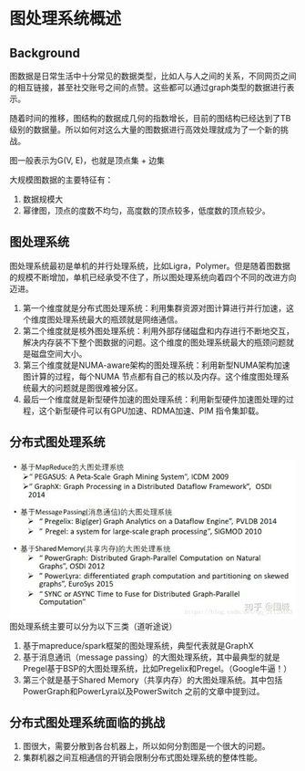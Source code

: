 # 图处理系统概述
## Background
图数据是日常生活中十分常见的数据类型，比如人与人之间的关系，不同网页之间的相互链接，甚至社交账号之间的点赞。这些都可以通过graph类型的数据进行表示。

随着时间的推移，图结构的数据成几何的指数增长，目前的图结构已经达到了TB级别的数据量。所以如何对这么大量的图数据进行高效处理就成为了一个新的挑战。

图一般表示为G(V, E)，也就是顶点集 + 边集

大规模图数据的主要特征有：
1. 数据规模大
2. 幂律图，顶点的度数不均匀，高度数的顶点较多，低度数的顶点较少。

## 图处理系统
图处理系统最初是单机的并行处理系统，比如Ligra，Polymer。但是随着图数据的规模不断增加，单机已经承受不住了，所以图处理系统向着四个不同的改进方向迈进。

1. 第一个维度就是分布式图处理系统：利用集群资源对图计算进行并行加速，这个维度图处理系统最大的瓶颈就是网络通信。
2. 第二个维度就是核外图处理系统：利用外部存储磁盘和内存进行不断地交互，解决内存装不下整个图数据的问题。这个维度的图处理系统最大的瓶颈问题就是磁盘空间大小。
3. 第三个维度就是NUMA-aware架构的图处理系统：利用新型NUMA架构加速图计算的过程，每个NUMA 节点都有自己的核以及内存。这个维度图处理系统最大的问题就是图很难被分区。
4. 最后一个维度就是新型硬件加速的图处理系统：利用新型硬件加速图处理的过程，这个新型硬件可以有GPU加速、RDMA加速、PIM 指令集卸载。

## 分布式图处理系统
![avatar](picture/dgps.jpg)
图处理系统主要可以分为以下三类（道听途说）
1. 基于mapreduce/spark框架的图处理系统，典型代表就是GraphX
2. 基于消息通讯（message passing）的大图处理系统，其中最典型的就是Pregel基于BSP的大图处理系统，比如Pregelix和Pregel。（Google牛逼！）
3. 第三个就是基于Shared Memory（共享内存）的大图处理系统。其中包括PowerGraph和PowerLyra以及PowerSwitch 之前的文章中提到过。

## 分布式图处理系统面临的挑战
1. 图很大，需要分散到各台机器上，所以如何分割图是一个很大的问题。
2. 集群机器之间互相通信的开销会限制分布式图处理系统的整体性能。

